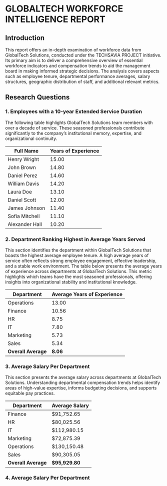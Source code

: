# GLOBALTECH WORKFORCE INTELLIGENCE REPORT
## Introduction

This report offers an in-depth examination of workforce data from GlobalTech Solutions, conducted under the TECHSAVIA PROJECT initiative. Its primary aim is to deliver a comprehensive overview of essential workforce indicators and compensation trends to aid the management board in making informed strategic decisions. The analysis covers aspects such as employee tenure, departmental performance averages, salary structures, geographic distribution of staff, and additional relevant metrics.

## Research Questions
### 1. Employees with a 10-year Extended Service Duration
The following table highlights GlobalTech Solutions team members with over a decade of service. These seasoned professionals contribute significantly to the company’s institutional memory, expertise, and organizational continuity.

| Full Name        | Years of Experience |
|------------------|---------------------|
| Henry Wright     | 15.00               |
| John Brown       | 14.80               |
| Daniel Perez     | 14.60               |
| William Davis    | 14.20               |
| Laura Doe        | 13.10               |
| Daniel Scott     | 12.00               |
| James Johnson    | 11.40               |
| Sofia Mitchell   | 11.10               |
| Alexander Hall   | 10.20               |

### 2. Department Ranking Highest in Average Years Served
This section identifies the department within GlobalTech Solutions that boasts the highest average employee tenure. A high average years of service often reflects strong employee engagement, effective leadership, and a stable work environment. The table below presents the average years of experience across departments at GlobalTech Solutions. This metric highlights which teams have the most seasoned professionals, offering insights into organizational stability and institutional knowledge.

| Department | Average Years of Experience |
|------------|-----------------------------|
| Operations | 13.00                       |
| Finance    | 10.56                       |
| HR         | 8.75                        |
| IT         | 7.80                        |
| Marketing  | 5.73                        |
| Sales      | 5.34                        |
| **Overall Average** | **8.06**           |


### 3. Average Salary Per Department
This section presents the average salary across departments at GlobalTech Solutions. Understanding departmental compensation trends helps identify areas of high-value expertise, informs budgeting decisions, and supports equitable pay practices. 

| Department | Average Salary       |
|------------|----------------------|
| Finance    | $91,752.65           |
| HR         | $80,025.56           |
| IT         | $112,980.15          |
| Marketing  | $72,875.39           |
| Operations | $130,150.48          |
| Sales      | $90,305.05           |
| **Overall Average** | **$95,929.80** |


### 4. Average Salary Per Department
